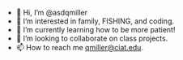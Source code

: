 - 👋 Hi, I’m @asdqmiller
- 👀 I’m interested in family, FISHING, and coding.
- 🌱 I’m currently learning how to be more patient!
- 💞️ I’m looking to collaborate on class projects.
- 📫 How to reach me qmiller@ciat.edu.

<!---
asdqmiller/asdqmiller is a ✨ special ✨ repository because its `README.md` (this file) appears on your GitHub profile.
You can click the Preview link to take a look at your changes.
--->
